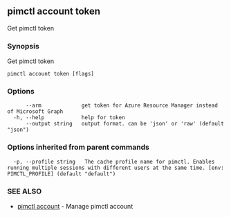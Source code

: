 ## pimctl account token

Get pimctl token

### Synopsis

Get pimctl token

```
pimctl account token [flags]
```

### Options

```
      --arm             get token for Azure Resource Manager instead of Microsoft Graph
  -h, --help            help for token
      --output string   output format. can be 'json' or 'raw' (default "json")
```

### Options inherited from parent commands

```
  -p, --profile string   The cache profile name for pimctl. Enables running multiple sessions with different users at the same time. [env: PIMCTL_PROFILE] (default "default")
```

### SEE ALSO

* [pimctl account](pimctl_account.md)	 - Manage pimctl account

